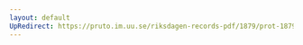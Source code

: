 ```yaml
---
layout: default
UpRedirect: https://pruto.im.uu.se/riksdagen-records-pdf/1879/prot-1879--ak--057/prot-1879--ak--057_019.pdf
---
```

